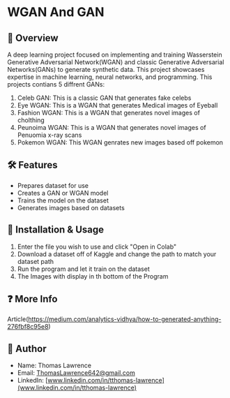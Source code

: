 # WGAN And GAN

## 🚀 Overview
A deep learning project focused on implementing and training Wasserstein Generative Adversarial Network(WGAN) and classic Generative Adversarial Networks(GANs) to generate synthetic data. This project showcases expertise in machine learning, neural networks, and programming.
This projects contians 5 diffrent GANs:
  1. Celeb GAN: This is a classic GAN that generates fake celebs
  2. Eye WGAN: This is a WGAN that generates Medical images of Eyeball
  3. Fashion WGAN:  This is a WGAN that generates novel images of cholthing
  4. Peunoima WGAN: This is a WGAN that generates novel images of Penuomia x-ray scans
  5. Pokemon WGAN: This WGAN genrates new images based off pokemon

## 🛠️ Features
- Prepares dataset for use
- Creates a GAN or WGAN model
- Trains the model on the dataset
- Generates images based on datasets

## 🔧 Installation & Usage
1. Enter the file you wish to use and click "Open in Colab"
2. Download a dataset off of Kaggle and change the path to match your dataset path
3. Run the program and let it train on the dataset
4. The Images with display in th bottom of the Program

## ❓ More Info
Article(https://medium.com/analytics-vidhya/how-to-generated-anything-276fbf8c95e8)

## 👤 Author
- Name: Thomas Lawrence
- Email: [ThomasLawrence642@gmail.com](mailto:thomaslawrence642@gmail.com)
- LinkedIn: [www.linkedin.com/in/tthomas-lawrence](www.linkedin.com/in/tthomas-lawrence)

